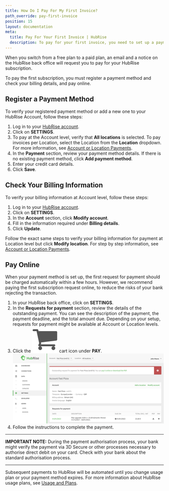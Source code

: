 ```yaml
---
title: How Do I Pay For My First Invoice?
path_override: pay-first-invoice
position: 15
layout: documentation
meta:
  title: Pay For Your First Invoice | HubRise
  description: To pay for your first invoice, you need to set up a payment method first, then manually pay for the first invoice. Payments will be automated thereafter.
---
```


When you switch from a free plan to a paid plan, an email and a notice on the HubRise back office will request you to pay for your HubRise subscription.

To pay the first subscription, you must register a payment method and check your billing details, and pay online.

## Register a Payment Method

To verify your registered payment method or add a new one to your HubRise Account, follow these steps:

1. Log in to your [HubRise account](https://manager.hubrise.com/login).
1. Click on **SETTINGS**.
1. To pay at the Account level, verify that **All locations** is selected. To pay invoices per Location, select the Location from the **Location** dropdown. For more information, see [Account or Location Payments](/docs/payment#account-or-location-payments).
1. In the **Payment** section, review your payment method details. If there is no existing payment method, click **Add payment method**.
1. Enter your credit card details.
1. Click **Save**.

## Check Your Billing Information

To verify your billing information at Account level, follow these steps:

1. Log in to your [HubRise account](https://manager.hubrise.com/login).
1. Click on **SETTINGS**.
1. In the **Account** section, click **Modify account**.
1. Fill in the information required under **Billing details**.
1. Click **Update**.

Follow the exact same steps to verify your billing information for payment at Location level but click **Modify location**. For step by step information, see [Account or Location Payments](/docs/payment#account-or-location-payments).

## Pay Online

When your payment method is set up, the first request for payment should be charged automatically within a few hours. However, we recommend paying the first subscription request online, to reduce the risks of your bank rejecting the transaction.

1. In your HubRise back office, click on **SETTINGS**.
2. In the **Requests for payment** section, review the details of the outstanding payment. You can see the description of the payment, the payment deadline, and the total amount due. Depending on your setup, requests for payment might be available at Account or Location levels.
3. Click the <InlineImage width="17" height="17">![Cart icon](../../images/068-cart-icon.png)</InlineImage> cart icon under **PAY**.
   ![Pay your first invoice for an outstanding HubRise invoice](./images/069-outstanding-payment.png)
4. Follow the instructions to complete the payment.

---

**IMPORTANT NOTE:** During the payment authorisation process, your bank might verify the payment via 3D Secure or other processes necessary to authorise direct debit on your card. Check with your bank about the standard authorisation process.

---

Subsequent payments to HubRise will be automated until you change usage plan or your payment method expires. For more information about HubRise usage plans, see [Usage and Plans](/docs/usage-plan).

